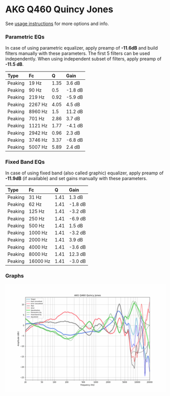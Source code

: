 # AKG Q460 Quincy Jones
See [usage instructions](https://github.com/jaakkopasanen/AutoEq#usage) for more options and info.

### Parametric EQs
In case of using parametric equalizer, apply preamp of **-11.6dB** and build filters manually
with these parameters. The first 5 filters can be used independently.
When using independent subset of filters, apply preamp of **-11.5 dB**.

| Type    | Fc      |    Q | Gain    |
|:--------|:--------|:-----|:--------|
| Peaking | 19 Hz   | 1.35 | 3.6 dB  |
| Peaking | 90 Hz   | 0.5  | -1.8 dB |
| Peaking | 219 Hz  | 0.92 | -5.9 dB |
| Peaking | 2267 Hz | 4.05 | 4.5 dB  |
| Peaking | 8960 Hz | 1.5  | 11.2 dB |
| Peaking | 701 Hz  | 2.86 | 3.7 dB  |
| Peaking | 1121 Hz | 1.77 | -4.1 dB |
| Peaking | 2942 Hz | 0.96 | 2.3 dB  |
| Peaking | 3746 Hz | 3.37 | -6.8 dB |
| Peaking | 5007 Hz | 5.89 | 2.4 dB  |

### Fixed Band EQs
In case of using fixed band (also called graphic) equalizer, apply preamp of **-11.9dB**
(if available) and set gains manually with these parameters.

| Type    | Fc       |    Q | Gain    |
|:--------|:---------|:-----|:--------|
| Peaking | 31 Hz    | 1.41 | 1.3 dB  |
| Peaking | 62 Hz    | 1.41 | -1.8 dB |
| Peaking | 125 Hz   | 1.41 | -3.2 dB |
| Peaking | 250 Hz   | 1.41 | -6.9 dB |
| Peaking | 500 Hz   | 1.41 | 1.5 dB  |
| Peaking | 1000 Hz  | 1.41 | -3.2 dB |
| Peaking | 2000 Hz  | 1.41 | 3.9 dB  |
| Peaking | 4000 Hz  | 1.41 | -3.6 dB |
| Peaking | 8000 Hz  | 1.41 | 12.3 dB |
| Peaking | 16000 Hz | 1.41 | -3.0 dB |

### Graphs
![](./AKG%20Q460%20Quincy%20Jones.png)